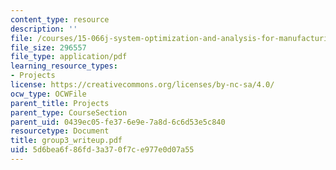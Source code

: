 ```yaml
---
content_type: resource
description: ''
file: /courses/15-066j-system-optimization-and-analysis-for-manufacturing-summer-2003/5d6bea6f86fd3a370f7ce977e0d07a55_group3_writeup.pdf
file_size: 296557
file_type: application/pdf
learning_resource_types:
- Projects
license: https://creativecommons.org/licenses/by-nc-sa/4.0/
ocw_type: OCWFile
parent_title: Projects
parent_type: CourseSection
parent_uid: 0439ec05-fe37-6e9e-7a8d-6c6d53e5c840
resourcetype: Document
title: group3_writeup.pdf
uid: 5d6bea6f-86fd-3a37-0f7c-e977e0d07a55
---
```

